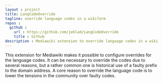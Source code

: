```yaml
---
layout : project
title: LangCodeOverride
tagline: override language codes in a wikifarm
repos :
  github :
    url : https://github.com/jeblad/LangCodeOverride
    title : Github
description : Mediawiki extension to override language codes in a wiki farm.
---
```


This extension for Mediawiki makes it possible to configure overrides for the language codes. It can be necessary to override the codes due to several reasons, but a rather common one is historical use of a faulty prefix to the domain address. A core reason to override the language code is to lower the tensions in the community over faulty codes.